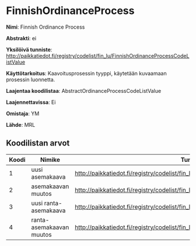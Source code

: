 # FinnishOrdinanceProcess

**Nimi**: Finnish Ordinance Process

**Abstrakti**: ei

**Yksilöivä tunniste**: http://paikkatiedot.fi/registry/codelist/fin_lu/FinnishOrdinanceProcessCodeListValue

**Käyttötarkoitus**: Kaavoitusprosessin tyyppi, käytetään kuvaamaan prosessin luonnetta.

**Laajentaa koodilistaa**: AbstractOrdinanceProcessCodeListValue

**Laajennettavissa**: Ei

**Omistaja**: YM

**Lähde**: MRL

## Koodilistan arvot

Koodi     | Nimike           | Tunniste
-----------|------------------|------------
 1       | uusi asemakaava  | http://paikkatiedot.fi/registry/codelist/fin_lu/FinnishOrdinanceProcessCodeListValue/1
 2       | asemakaavan muutos   | http://paikkatiedot.fi/registry/codelist/fin_lu/FinnishOrdinanceProcessCodeListValue/2
 3       | uusi ranta-asemakaava   | http://paikkatiedot.fi/registry/codelist/fin_lu/FinnishOrdinanceProcessCodeListValue/3
 4       | ranta-asemakaavan muutos   | http://paikkatiedot.fi/registry/codelist/fin_lu/FinnishOrdinanceProcessCodeListValue/4

